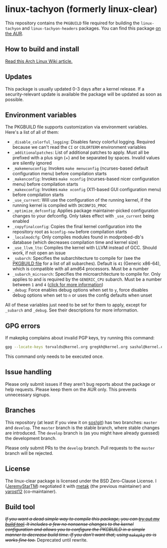 # linux-tachyon (formerly linux-clear)
This repository contains the `PKGBUILD` file required for building the `linux-tachyon` and `linux-tachyon-headers` packages.
You can find this package [on the AUR](https://aur.archlinux.org/pkgbase/linux-tachyon).

## How to build and install
[Read this Arch Linux Wiki article.](https://wiki.archlinux.org/title/Arch_User_Repository)

## Updates
This package is usually updated 0-3 days after a kernel release.
If a security-relevant update is available the package will be updated as soon as possible.

## Environment variables
The PKGBUILD file supports customization via environment variables. Here's a list of all of them:
- `_disable_colorful_logging`: Disables fancy colorful logging. Required because we can't read the `CI` or `COLORTERM` environment variables
- `_additionalpatches`: List of additional patches to apply. Must all be prefixed with a plus sign (+) and be separated by spaces. Invalid values are silently ignored
- `_makemenuconfig`: Invokes `make menuconfig` (ncurses-based default configuration menu) before compilation starts
- `_makenconfig`: Invokes `make nconfig` (ncurses-based nicer configuration menu) before compilation starts
- `_makexconfig`: Invokes `make xconfig` (X11-based GUI configuration menu) before compilation starts
- `_use_current`: Will use the configuration of the running kernel, if the running kernel is compiled with `IKCONFIG_PROC`
- `_optimize_defconfig`: Applies package maintainer-picked configuration changes to your defconfig. Only takes effect with `_use_current` being enabled
- `_copyfinalconfig`: Copies the final kernel configuration into the repository root as `kconfig-new` before compilation starts
- `_localmodcfg`: Only compiles modules found in modprobed-db's database (which decreases compilation time and kernel size)
- `_use_llvm_lto`: Compiles the kernel with LLVM instead of GCC. Should work, if not open an issue
- `_subarch`: Specifies the subarchitecture to compile for (see the [PKGBUILD file](https://git.staropensource.de/Packaging/Linux-Tachyon-AUR/src/branch/develop/PKGBUILD) for a list of all subarches). Default is `41` (Generic x86-64), which is compatible with all amd64 processors. Must be a number
- `_subarch_microarch`: Specifies the microarchitecture to compile for. Only applies to and is required by the `GENERIC_CPU` subarch. Must be a number between `1` and `4` ([click for more information](https://en.wikipedia.org/wiki/X86-64#Microarchitecture_levels))
- `_debug`: Force enables debug options when set to `y`, force disables debug options when set to `n` or uses the config defaults when unset

All of these variables just need to be set for them to apply, except for `_subarch` and `_debug`. See their descriptions for more information.

## GPG errors
If makepkg complains about invalid PGP keys, try running this command:
```bash
gpg --locate-keys torvalds@kernel.org gregkh@kernel.org sashal@kernel.org benh@debian.org
```
This command only needs to be executed once.

## Issue handling
Please only submit issues if they aren't bug reports about the package or help requests.
Please keep them on the AUR only. This prevents unnecessary signups.

## Branches
This repository (at least if you view it on [sos!git](https://git.staropensource.de/Packaging/Linux-Tachyon-AUR))
has two branches: `master` and `develop`. The `master` branch is the stable branch, where stable changes
are introduced. The `develop` branch is (as you might have already guessed) the development branch.

Please only submit PRs to the `develop` branch. Pull requests to the `master` branch will be rejected.

## License
The linux-clear package is licensed under the BSD Zero-Clause License.
I ([JeremyStarTM](https://git.staropensource.de/JeremyStarTM)) negotiated it with [metak](https://aur.archlinux.org/account/metak) (the previous maintainer) and [yarost12](https://git.staropensource.de/yarost12) (co-maintainer).

## Build tool
~~*If you want a dead simple way to compile this package, you can [try out my build tool](https://git.staropensource.de/JeremyStarTM/jstm-optimized). It includes a few no nonsense changes to the kernel configuration and allows you to configure the PKGBUILD in a simple manner to decrease build time. If you don't want that, using `makepkg` as-is works fine too.*~~ Deprecated until rewrite.
